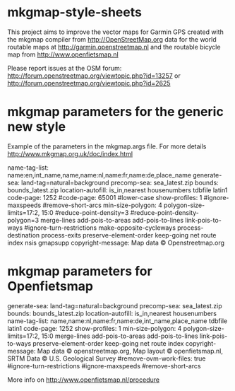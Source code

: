 # mkgmap-style-sheets
This project aims to improve the vector maps for Garmin GPS created with the mkgmap compiler from http://OpenStreetMap.org data for the world routable maps at http://garmin.openstreetmap.nl and the routable bicycle map from http://www.openfietsmap.nl

Please report issues at the OSM forum: http://forum.openstreetmap.org/viewtopic.php?id=13257
or http://forum.openstreetmap.org/viewtopic.php?id=2625

# mkgmap parameters for the generic new style

Example of the parameters in the mkgmap.args file.
For more details http://www.mkgmap.org.uk/doc/index.html

name-tag-list: name:en,int_name,name,name:nl,name:fr,name:de,place_name
generate-sea: land-tag=natural=background
precomp-sea:  sea_latest.zip
bounds:  bounds_latest.zip
location-autofill: is_in,nearest
housenumbers
tdbfile
latin1
code-page: 1252
#code-page: 65001
#lower-case
show-profiles: 1
#ignore-maxspeeds
#remove-short-arcs
min-size-polygon: 4
polygon-size-limits=17:2, 15:0
#reduce-point-density=3
#reduce-point-density-polygon=3
merge-lines
add-pois-to-areas
add-pois-to-lines
link-pois-to-ways
#ignore-turn-restrictions
make-opposite-cycleways
process-destination
process-exits
preserve-element-order
keep-going
net
route 
index
nsis
gmapsupp
copyright-message: Map data © Openstreetmap.org

# mkgmap parameters for Openfietsmap

generate-sea: land-tag=natural=background
precomp-sea:  sea_latest.zip
bounds:  bounds_latest.zip
location-autofill: is_in,nearest
housenumbers
name-tag-list: name,name:nl,name:fr,name:de,int_name,place_name
tdbfile
latin1
code-page: 1252
show-profiles: 1
min-size-polygon: 4
polygon-size-limits=17:2, 15:0
merge-lines
add-pois-to-areas
add-pois-to-lines
link-pois-to-ways
preserve-element-order
keep-going
net
route
index
copyright-message: Map data © openstreetmap.org, Map layout © openfietsmap.nl, SRTM Data © U.S. Geological Survey
#remove-ovm-work-files: true
#ignore-turn-restrictions
#ignore-maxspeeds
#remove-short-arcs

More info on http://www.openfietsmap.nl/procedure